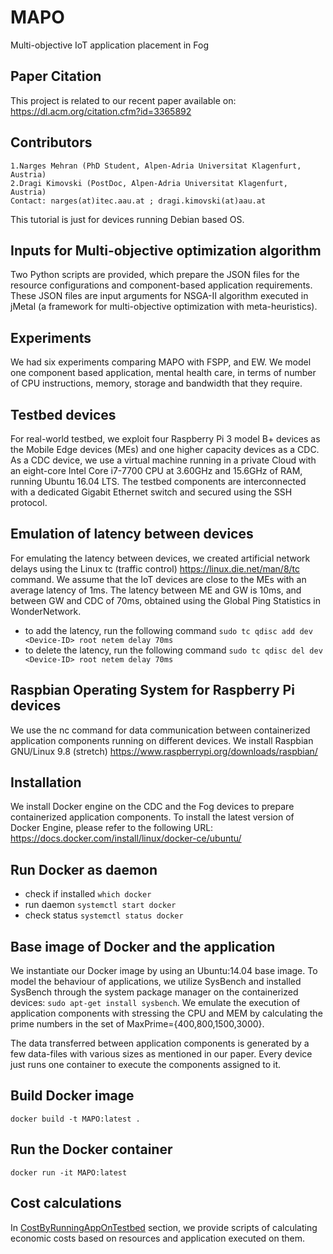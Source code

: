 # MAPO
Multi-objective IoT application placement in Fog

## Paper Citation
This project is related to our recent paper available on:
https://dl.acm.org/citation.cfm?id=3365892

## Contributors
	1.Narges Mehran (PhD Student, Alpen-Adria Universitat Klagenfurt, Austria)
	2.Dragi Kimovski (PostDoc, Alpen-Adria Universitat Klagenfurt, Austria)
	Contact: narges(at)itec.aau.at ; dragi.kimovski(at)aau.at



This tutorial is just for devices running Debian based OS.
## Inputs for Multi-objective optimization algorithm
Two Python scripts are provided, which prepare the JSON files for the resource configurations and component-based application requirements. These JSON files are input arguments for NSGA-II algorithm executed in jMetal (a framework for multi-objective optimization with meta-heuristics).

## Experiments

We had six experiments comparing MAPO with FSPP, and EW. We model one component based application, mental health care, in terms of number of CPU instructions, memory, storage and bandwidth that they require.

## Testbed devices

For real-world testbed, we exploit four Raspberry Pi 3 model B+ devices as the Mobile Edge devices (MEs) and one higher capacity devices as a CDC.
As a CDC device, we use a virtual machine running in a private Cloud with an eight-core Intel Core i7-7700 CPU at 3.60GHz and 15.6GHz of RAM, running Ubuntu 16.04 LTS.
The testbed components are interconnected with a dedicated Gigabit Ethernet switch and secured using the SSH protocol.

## Emulation of latency between devices

For emulating the latency between devices, we created artificial network delays using the Linux tc (traffic control) https://linux.die.net/man/8/tc command.
We assume that the IoT devices are close to the MEs with an average latency of 1ms. The latency between ME and GW is 10ms, and between GW and CDC of 70ms, obtained using the Global Ping Statistics in WonderNetwork. 
* to add the latency, run the following command
	```sudo tc qdisc add dev <Device-ID> root netem delay 70ms```
* to delete the latency, run the following command
	```sudo tc qdisc del dev <Device-ID> root netem delay 70ms```


## Raspbian Operating System for Raspberry Pi devices

We use the nc command for data communication between containerized application components running on different devices.
We install Raspbian GNU/Linux 9.8 (stretch) https://www.raspberrypi.org/downloads/raspbian/


## Installation

We install Docker engine on the CDC and the Fog devices to prepare containerized application components.
To install the latest version of Docker Engine, please refer to the following URL:
https://docs.docker.com/install/linux/docker-ce/ubuntu/

## Run Docker as daemon

* check if installed
    ```which docker```
* run daemon
    ```systemctl start docker```
* check status
    ```systemctl status docker```
    

## Base image of Docker and the application

We instantiate our Docker image by using an Ubuntu:14.04 base image.
To model the behaviour of applications, we utilize SysBench and installed SysBench through the system package manager on the containerized devices: ```sudo apt-get install sysbench```.
We emulate the execution of application components with stressing the CPU and MEM by calculating the prime numbers in the set of MaxPrime={400,800,1500,3000}.
 
The data transferred between application components is generated by a few data-files with various sizes as mentioned in our paper.
Every device just runs one container to execute the components assigned to it.

## Build Docker image
    docker build -t MAPO:latest .
## Run the Docker container
    docker run -it MAPO:latest

## Cost calculations

In [CostByRunningAppOnTestbed](https://github.com/SiNa88/MAPO/tree/master/CostByRunningAppOnTestbed) section, we provide scripts of calculating economic costs based on resources and application executed on them.
